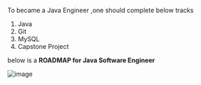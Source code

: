 To became a Java Engineer ,one should complete below tracks 
<ol>
<li>Java</li>
<li>Git</li>
<li>MySQL</li>
<li>Capstone Project</li>
</ol


below is a <b>ROADMAP for Java Software Engineer</b>

![image](https://github.com/vasuyepuru/Java-Software-Engineer/assets/168894430/84e9750d-9c5a-4992-a89b-e158cbc3313c)
